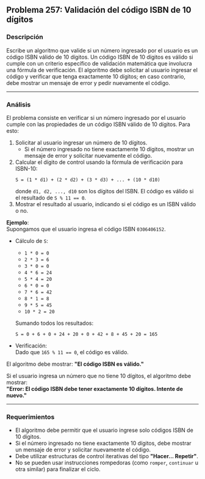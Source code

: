 ## **Problema 257: Validación del código ISBN de 10 dígitos**

### **Descripción**  
Escribe un algoritmo que valide si un número ingresado por el usuario es un código ISBN válido de 10 dígitos. Un código ISBN de 10 dígitos es válido si cumple con un criterio específico de validación matemática que involucra una fórmula de verificación. El algoritmo debe solicitar al usuario ingresar el código y verificar que tenga exactamente 10 dígitos; en caso contrario, debe mostrar un mensaje de error y pedir nuevamente el código.

---

### **Análisis**  
El problema consiste en verificar si un número ingresado por el usuario cumple con las propiedades de un código ISBN válido de 10 dígitos. Para esto:
1. Solicitar al usuario ingresar un número de 10 dígitos.
   - Si el número ingresado no tiene exactamente 10 dígitos, mostrar un mensaje de error y solicitar nuevamente el código.
2. Calcular el dígito de control usando la fórmula de verificación para ISBN-10:
   ```
   S = (1 * d1) + (2 * d2) + (3 * d3) + ... + (10 * d10)
   ```
   donde `d1, d2, ..., d10` son los dígitos del ISBN. El código es válido si el resultado de `S % 11 == 0`.
3. Mostrar el resultado al usuario, indicando si el código es un ISBN válido o no.

**Ejemplo**:  
Supongamos que el usuario ingresa el código ISBN `0306406152`.

- Cálculo de `S`:
  - `1 * 0 = 0`
  - `2 * 3 = 6`
  - `3 * 0 = 0`
  - `4 * 6 = 24`
  - `5 * 4 = 20`
  - `6 * 0 = 0`
  - `7 * 6 = 42`
  - `8 * 1 = 8`
  - `9 * 5 = 45`
  - `10 * 2 = 20`

  Sumando todos los resultados:
  ```
  S = 0 + 6 + 0 + 24 + 20 + 0 + 42 + 8 + 45 + 20 = 165
  ```

- Verificación:  
  Dado que `165 % 11 == 0`, el código es válido.

El algoritmo debe mostrar: **"El código ISBN es válido."**

Si el usuario ingresa un número que no tiene 10 dígitos, el algoritmo debe mostrar:  
**"Error: El código ISBN debe tener exactamente 10 dígitos. Intente de nuevo."**

---

### **Requerimientos**  
- El algoritmo debe permitir que el usuario ingrese solo códigos ISBN de 10 dígitos.
- Si el número ingresado no tiene exactamente 10 dígitos, debe mostrar un mensaje de error y solicitar nuevamente el código.
- Debe utilizar estructuras de control iterativas del tipo **"Hacer... Repetir"**.
- No se pueden usar instrucciones rompedoras (como `romper`, `continuar` u otra similar) para finalizar el ciclo.
